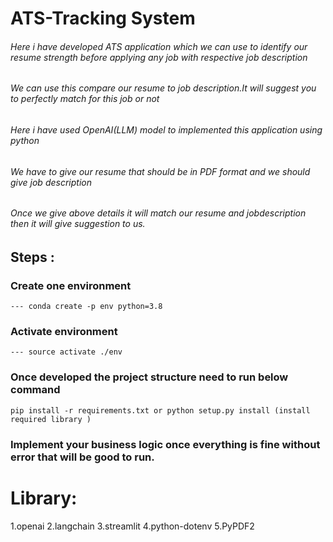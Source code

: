 # ATS-Tracking System 
###### Here i have developed ATS application which we can use to identify our resume strength before applying any job with respective job description
###### We can use this  compare our resume to job description.It will suggest you to perfectly match for this job or not
###### Here i have used OpenAI(LLM) model to implemented this application using python
###### We have to give our resume that should be in PDF format and we should  give job description
###### Once we give above details it will match our resume and jobdescription then it will give suggestion to us.

## Steps :

### Create one environment 
    --- conda create -p env python=3.8
### Activate environment
    --- source activate ./env
### Once developed the project structure need to run below command
    pip install -r requirements.txt or python setup.py install (install required library )
### Implement your business logic once everything is fine without error that will be good to run.

# Library:

1.openai
2.langchain
3.streamlit
4.python-dotenv
5.PyPDF2
